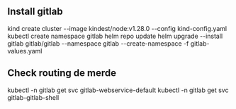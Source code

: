 
## Install gitlab

kind create cluster --image kindest/node:v1.28.0 --config kind-config.yaml
kubectl create namespace gitlab
helm repo update
helm upgrade --install gitlab gitlab/gitlab --namespace gitlab --create-namespace -f gitlab-values.yaml


## Check routing de merde

kubectl -n gitlab get svc gitlab-webservice-default
kubectl -n gitlab get svc gitlab-gitlab-shell
